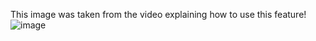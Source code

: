 This image was taken from the video explaining how to use this feature!
![image](https://user-images.githubusercontent.com/1314285/110691657-448d7500-819a-11eb-8a51-91c3d2738608.png)
